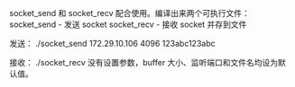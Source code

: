 socket_send 和 socket_recv 配合使用。编译出来两个可执行文件：
socket_send - 发送 socket
socket_recv - 接收 socket 并存到文件


发送：
./socket_send 172.29.10.106 4096 123abc123abc 

接收：
./socket_recv
没有设置参数，buffer 大小、监听端口和文件名均设为默认值。




